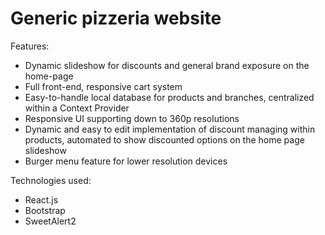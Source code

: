 # Generic pizzeria website

Features:

* Dynamic slideshow for discounts and general brand exposure on the home-page
* Full front-end, responsive cart system
* Easy-to-handle local database for products and branches, centralized within a Context Provider
* Responsive UI supporting down to 360p resolutions
* Dynamic and easy to edit implementation of discount managing within products, automated to show discounted options on the home page slideshow
* Burger menu feature for lower resolution devices

Technologies used:

* React.js
* Bootstrap
* SweetAlert2